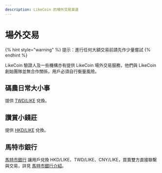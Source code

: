 ```yaml
---
description: LikeCoin 的場外交易渠道
---
```


# 場外交易

{% hint style="warning" %}
提示：進行任何大額交易前請先作少量嘗試
{% endhint %}

LikeCoin 驗證人及一些機構亦有提供 LikeCoin 場外交易服務，他們與 LikeCoin 創始團隊並無合作關係，用戶必須自行衡量風險。

## 碼農日常大小事

提供 [TWD/LIKE](https://thumbb13555.pixnet.net/blog/post/332508304-likecoin) 兌換。

## 讚賞小錢莊

提供 [HKD/LIKE](https://matters.news/@bamhk18/238643-%E5%8D%80%E5%A1%8A%E4%B8%96%E7%95%8C-%E8%AE%9A%E8%B3%9E%E5%B0%8F%E9%8C%A2%E8%8E%8A-%E9%A6%99%E6%B8%AF%E5%A0%B4%E5%A4%96%E4%BA%A4%E6%98%93-bafyreibmz6cgita7ueovhfbv4yp3o7kspqqcj3wlccpmt7dccvwbjxqsme) 兌換。

## 馬特市銀行

[馬特市銀行](https://lotc.netlify.app/) 讓用戶兌換 HKD/LIKE、TWD/LIKE、CNY/LIKE，買賣雙方直接聯繫與交易，詳見 [馬特市銀行介紹](https://matters.news/\~lotc)。
